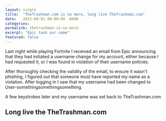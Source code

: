 ```yaml
---
layout: single
title:  "TheTrashman.com is no more, long live TheTrashman.com"
date:   2021-09-01 08:00:00 -0600
categories: 
permalink: thetrashman-is-no-more
excerpt: "Epic took our name"
featured: false
---
```


Last night while playing Fortnite I received an email from Epic announcing that they had initiated a username change for my account, either because I had requested it, or I was found in violation of their username policies.

After thoroughly checking the validity of the email, to ensure it wasn't phishing, I figured out that someone must have reported my name as a violation. After logging in I saw that my username had been changed to User-somethingsomethingsomething. 

A few keystrokes later and my username was set back to TheTrashman.com

## Long live the TheTrashman.com
